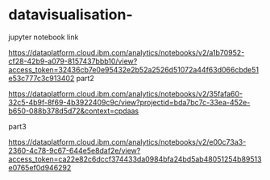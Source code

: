 # datavisualisation-
jupyter notebook link

https://dataplatform.cloud.ibm.com/analytics/notebooks/v2/a1b70952-cf28-42b9-a079-8157437bbb10/view?access_token=32436cb7e0e95432e2b52a2526d51072a44f63d066cbde51e53c777c3c913402
part2

https://dataplatform.cloud.ibm.com/analytics/notebooks/v2/35fafa60-32c5-4b9f-8f69-4b3922409c9c/view?projectid=bda7bc7c-33ea-452e-b650-088b378d5d72&context=cpdaas


part3

https://dataplatform.cloud.ibm.com/analytics/notebooks/v2/e00c73a3-2360-4c78-9c67-644e5e8daf2e/view?access_token=ca22e82c6dccf374433da0984bfa24bd5ab48051254b89513e0765ef0d946292
